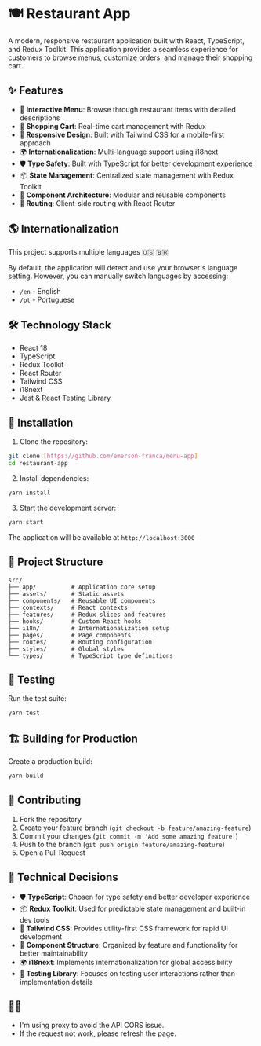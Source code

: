 # 🍽️ Restaurant App

A modern, responsive restaurant application built with React, TypeScript, and Redux Toolkit. This application provides a seamless experience for customers to browse menus, customize orders, and manage their shopping cart.

## ✨ Features

- 📱 **Interactive Menu**: Browse through restaurant items with detailed descriptions
- 🛒 **Shopping Cart**: Real-time cart management with Redux
- 📱 **Responsive Design**: Built with Tailwind CSS for a mobile-first approach
- 🌍 **Internationalization**: Multi-language support using i18next
- 🛡️ **Type Safety**: Built with TypeScript for better development experience
- 📦 **State Management**: Centralized state management with Redux Toolkit
- 🧩 **Component Architecture**: Modular and reusable components
- 🔄 **Routing**: Client-side routing with React Router

## 🌎 Internationalization

This project supports multiple languages 🇺🇸 🇧🇷

By default, the application will detect and use your browser's language setting. However, you can manually switch languages by accessing:

- `/en` - English
- `/pt` - Portuguese

## 🛠️ Technology Stack

- React 18
- TypeScript
- Redux Toolkit
- React Router
- Tailwind CSS
- i18next
- Jest & React Testing Library

## 🚀 Installation

1. Clone the repository:

```bash
git clone [https://github.com/emerson-franca/menu-app]
cd restaurant-app
```

2. Install dependencies:

```bash
yarn install
```

3. Start the development server:

```bash
yarn start
```

The application will be available at `http://localhost:3000`

## 📁 Project Structure

```
src/
├── app/          # Application core setup
├── assets/       # Static assets
├── components/   # Reusable UI components
├── contexts/     # React contexts
├── features/     # Redux slices and features
├── hooks/        # Custom React hooks
├── i18n/         # Internationalization setup
├── pages/        # Page components
├── routes/       # Routing configuration
├── styles/       # Global styles
└── types/        # TypeScript type definitions
```

## 🧪 Testing

Run the test suite:

```bash
yarn test
```

## 🏗️ Building for Production

Create a production build:

```bash
yarn build
```

## 🤝 Contributing

1. Fork the repository
2. Create your feature branch (`git checkout -b feature/amazing-feature`)
3. Commit your changes (`git commit -m 'Add some amazing feature'`)
4. Push to the branch (`git push origin feature/amazing-feature`)
5. Open a Pull Request

## 🤔 Technical Decisions

- 🛡️ **TypeScript**: Chosen for type safety and better developer experience
- 📦 **Redux Toolkit**: Used for predictable state management and built-in dev tools
- 🎨 **Tailwind CSS**: Provides utility-first CSS framework for rapid UI development
- 🧩 **Component Structure**: Organized by feature and functionality for better maintainability
- 🌍 **i18next**: Implements internationalization for global accessibility
- 🧪 **Testing Library**: Focuses on testing user interactions rather than implementation details

## 👨‍💻

- I'm using proxy to avoid the API CORS issue.
- If the request not work, please refresh the page.
